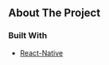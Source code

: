 <!-- ABOUT THE PROJECT -->
## About The Project


### Built With

* [React-Native]('https://reactnative.dev/')
